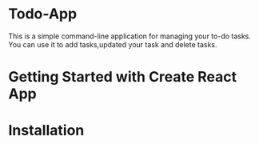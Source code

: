 # Todo-App
This is a simple command-line application for managing your to-do tasks. You can use it to add tasks,updated your task and delete tasks.

# Getting Started with Create React App

# Installation
